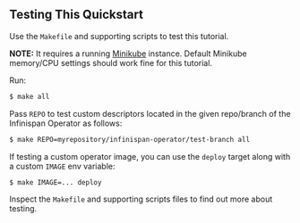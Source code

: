 Testing This Quickstart
-----------------------
Use the `Makefile` and supporting scripts to test this tutorial.

**NOTE:**
It requires a running [Minikube](https://kubernetes.io/docs/setup/learning-environment/minikube/) instance.
Default Minikube memory/CPU settings should work fine for this tutorial.

Run:
```bash
$ make all
```

Pass `REPO` to test custom descriptors located in the given repo/branch of the Infinispan Operator as follows:

```bash
$ make REPO=myrepository/infinispan-operator/test-branch all
```

If testing a custom operator image, you can use the `deploy` target along with a custom `IMAGE` env variable:

```bash
$ make IMAGE=... deploy
```

Inspect the `Makefile` and supporting scripts files to find out more about testing.
